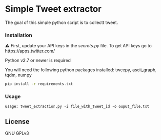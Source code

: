 # Simple Tweet extractor

The goal of this simple python script is to collectt tweet.

### Installation

⚠ First, update your API keys in the *secrets.py* file. To get API keys go to https://apps.twitter.com/

Python v2.7 or newer is required

You will need the following python packages installed: tweepy, ascii_graph, tqdm, numpy

```sh
pip install -r requirements.txt
```


### Usage

```
usage: tweet_extraction.py -i file_with_tweet_id -o ouput_file.txt
```

License
----
GNU GPLv3
